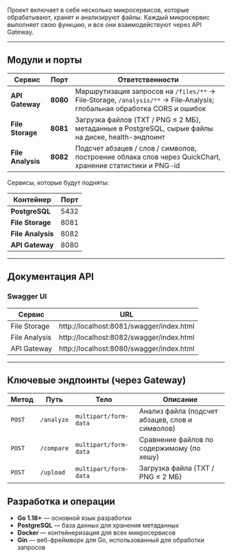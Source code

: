 Проект включает в себя несколько микросервисов, которые обрабатывают, хранят и анализируют файлы. Каждый микросервис выполняет свою функцию, и все они взаимодействуют через API Gateway.

---

## Модули и порты

| Сервис             | Порт | Ответственности                                      |
|--------------------|------|-----------------------------------------------------|
| **API Gateway**     | **8080** | Маршрутизация запросов на `/files/**` → File‑Storage, `/analysis/**` → File‑Analysis; глобальная обработка CORS и ошибок |
| **File Storage**    | **8081** | Загрузка файлов (TXT / PNG ≤ 2 МБ), метаданные в PostgreSQL, сырые файлы на диске, health-эндпоинт |
| **File Analysis**   | **8082** | Подсчет абзацев / слов / символов, построение облака слов через QuickChart, хранение статистики и PNG-id |

Сервисы, которые будут подняты:

| Контейнер         | Порт |
|-------------------|------|
| **PostgreSQL**     | 5432 |
| **File Storage**   | 8081 |
| **File Analysis**  | 8082 |
| **API Gateway**    | 8080 |

---

## Документация API

### Swagger UI

| Сервис        | URL                                                                            |
| ------------- | ------------------------------------------------------------------------------ |
| File Storage  | http://localhost:8081/swagger/index.html |
| File Analysis | http://localhost:8082/swagger/index.html |
| API Gateway | http://localhost:8080/swagger/index.html |

---

## Ключевые эндпоинты (через Gateway)

| Метод  | Путь                          | Тело                   | Описание                                      |
|--------|-------------------------------|------------------------|-----------------------------------------------|
| `POST` | `/analyze`                     | `multipart/form-data`   | Анализ файла (подсчет абзацев, слов и символов) |
| `POST` | `/compare`                     | `multipart/form-data`   | Сравнение файлов по содержимому (по хешу)      |
| `POST` | `/upload`                      | `multipart/form-data`   | Загрузка файла (TXT / PNG ≤ 2 МБ)             |

## Разработка и операции

* **Go 1.18+** — основной язык разработки
* **PostgreSQL** — база данных для хранения метаданных
* **Docker** — контейнеризация для всех микросервисов
* **Gin** — веб-фреймворк для Go, использованный для обработки запросов



